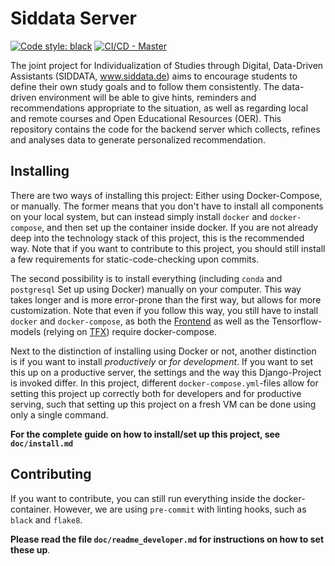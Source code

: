 # Siddata Server

[![Code style: black](https://img.shields.io/badge/code%20style-black-000000.svg)](https://github.com/psf/black)
[![CI/CD - Master](https://github.com/virtUOS/siddata_server/actions/workflows/test_docker_publish.yml/badge.svg?branch=master)](https://github.com/virtUOS/siddata_server/actions/workflows/test_docker_publish.yml)


The joint project for Individualization of Studies through Digital, Data-Driven Assistants (SIDDATA, www.siddata.de) aims to encourage students  to define their own study goals and to follow them consistently. The data-driven environment will be able to give hints, reminders and recommendations appropriate to the situation, as well as regarding local and remote courses and Open Educational Resources (OER).  This repository contains the code for the backend server which collects, refines and analyses data to generate personalized recommendation.


## Installing

There are two ways of installing this project: Either using Docker-Compose, or manually. The former means that you don't have to install all components on your local system, but can instead simply install `docker` and `docker-compose`, and then set up the container inside docker. If you are not already deep into the technology stack of this project, this is the recommended way. Note that if you want to contribute to this project, you should still install a few requirements for static-code-checking upon commits.

The second possibility is to install everything (including `conda` and `postgresql`
Set up using Docker) manually on your computer. This way takes longer and is more error-prone than the first way, but allows for more customization. Note that even if you follow this way, you still have to install `docker` and `docker-compose`, as both the [Frontend](https://TODO) as well as the Tensorflow-models (relying on [TFX](https://www.tensorflow.org/tfx)) require docker-compose.

Next to the distinction of installing using Docker or not, another distinction is if you want to install *productively* or *for development*. If you want to set this up on a productive server, the settings and the way this Django-Project is invoked differ. In this project, different `docker-compose.yml`-files allow for setting this project up correctly both for developers and for productive serving, such that setting up this project on a fresh VM can be done using only a single command.

**For the complete guide on how to install/set up this project, see `doc/install.md`**


## Contributing

If you want to contribute, you can still run everything inside the docker-container. However, we are using `pre-commit` with linting hooks, such as `black` and `flake8`.

**Please read the file `doc/readme_developer.md` for instructions on how to set these up**.
